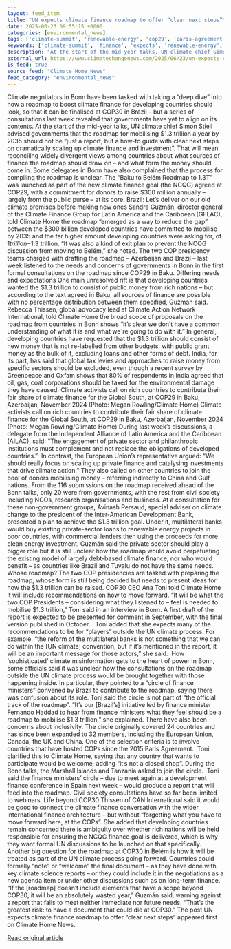 ```yaml
---
layout: feed_item
title: "UN expects climate finance roadmap to offer “clear next steps”"
date: 2025-06-23 09:55:15 +0000
categories: [environmental_news]
tags: ['climate-summit', 'renewable-energy', 'cop29', 'paris-agreement', 'climate-policy', 'year-2024', 'clean-energy']
keywords: ['climate-summit', 'finance', 'expects', 'renewable-energy', 'cop29', 'paris-agreement', 'climate-policy', 'climate']
description: "At the start of the mid-year talks, UN climate chief Simon Stiell advised governments that the roadmap for mobilising $1"
external_url: https://www.climatechangenews.com/2025/06/23/un-expects-climate-finance-roadmap-to-offer-clear-next-steps/
is_feed: true
source_feed: "Climate Home News"
feed_category: "environmental_news"
---
```


Climate negotiators in Bonn have been tasked with taking a “deep dive” into how a roadmap to boost climate finance for developing countries should look, so that it can be finalised at COP30 in Brazil &#8211; but a series of consultations last week revealed that governments have yet to align on its contents. At the start of the mid-year talks, UN climate chief Simon Stiell advised governments that the roadmap for mobilising $1.3 trillion a year by 2035 should not be “just a report, but a how-to guide with clear next steps on dramatically scaling up climate finance and investment”. That will mean reconciling widely divergent views among countries about what sources of finance the roadmap should draw on &#8211; and what form the money should come in. Some delegates in Bonn have also complained that the process for compiling the roadmap is unclear. The “Baku to Belém Roadmap to 1.3T” was launched as part of the new climate finance goal (the NCQG) agreed at COP29, with a commitment for donors to raise $300 million annually &#8211; largely from the public purse &#8211; at its core. Brazil: Let’s deliver on our old climate promises before making new ones Sandra Guzmán, director general of the Climate Finance Group for Latin America and the Caribbean (GFLAC), told Climate Home the roadmap “emerged as a way to reduce the gap” between the $300 billion developed countries have committed to mobilise by 2035 and the far higher amount developing countries were asking for, of $1 trillion-$1.3 trillion. &#8220;It was also a kind of exit plan to prevent the NCQG discussion from moving to Belém,&#8221; she noted. The two COP presidency teams charged with drafting the roadmap &#8211; Azerbaijan and Brazil &#8211; last week listened to the needs and concerns of governments in Bonn in the first formal consultations on the roadmap since COP29 in Baku. Differing needs and expectations One main unresolved rift is that developing countries wanted the $1.3 trillion to consist of public money from rich nations &#8211; but according to the text agreed in Baku, all sources of finance are possible with no percentage distribution between them specified, Guzmán said.&nbsp; Rebecca Thissen, global advocacy lead at Climate Action Network International, told Climate Home the broad scope of proposals on the roadmap from countries in Bonn shows “it’s clear we don’t have a common understanding of what it is and what we´re going to do with it.” In general, developing countries have requested that the $1.3 trillion should consist of new money that is not re-labelled from other budgets, with public grant money as the bulk of it, excluding loans and other forms of debt. India, for its part, has said that global tax levies and approaches to raise money from specific sectors should be excluded, even though a recent survey by Greenpeace and Oxfam shows that 80% of respondents in India agreed that oil, gas, coal corporations should be taxed for the environmental damage they have caused. Climate activists call on rich countries to contribute their fair share of climate finance for the Global South, at COP29 in Baku, Azerbaijan, November 2024 (Photo: Megan Rowling/Climate Home) Climate activists call on rich countries to contribute their fair share of climate finance for the Global South, at COP29 in Baku, Azerbaijan, November 2024 (Photo: Megan Rowling/Climate Home) During last week’s discussions, a delegate from the Independent Alliance of Latin America and the Caribbean (AILAC), said: &#8220;The engagement of private sector and philanthropic institutions must complement and not replace the obligations of developed countries.”&nbsp; In contrast, the European Union’s representative argued: “We should really focus on scaling up private finance and catalysing investments that drive climate action.” They also called on other countries to join the pool of donors mobilising money &#8211; referring indirectly to China and Gulf nations. From the 116 submissions on the roadmap received ahead of the Bonn talks, only 20 were from governments, with the rest from civil society including NGOs, research organisations and business. At a consultation for these non-government groups, Avinash Persaud, special adviser on climate change to the president of the Inter-American Development Bank, presented a plan to achieve the $1.3 trillion goal. Under it, multilateral banks would buy existing private-sector loans to renewable energy projects in poor countries, with commercial lenders then using the proceeds for more clean energy investment. Guzmán said the private sector should play a bigger role but it is still unclear how the roadmap would avoid perpetuating the existing model of largely debt-based climate finance, nor who would benefit &#8211; as countries like Brazil and Tuvalu do not have the same needs. Whose roadmap? The two COP presidencies are tasked with preparing the roadmap, whose form is still being decided but needs to present ideas for how the $1.3 trillion can be raised. COP30 CEO Ana Toni told Climate Home it will include recommendations on how to move forward. “It will be what the two COP Presidents &#8211; considering what they listened to &#8211; feel is needed to mobilise $1.3 trillion,” Toni said in an interview in Bonn. A first draft of the report is expected to be presented for comment in September, with the final version published in October.&nbsp;&nbsp; Toni added that she expects many of the recommendations to be for “players” outside the UN climate process. For example, “the reform of the multilateral banks is not something that we can do within the [UN climate] convention, but if it’s mentioned in the report, it will be an important message for those actors,” she said.&nbsp; How ‘sophisticated’ climate misinformation gets to the heart of power In Bonn, some officials said it was unclear how the consultations on the roadmap outside the UN climate process would be brought together with those happening inside. In particular, they pointed to a “circle of finance ministers” convened by Brazil to contribute to the roadmap, saying there was confusion about its role. Toni said the circle is not part of “the official track of the roadmap”. “It’s our [Brazil’s] initiative led by finance minister Fernando Haddad to hear from finance ministers what they feel should be a roadmap to mobilise $1.3 trillion,” she explained. There have also been concerns about inclusivity. The circle originally covered 24 countries and has since been expanded to 32 members, including the European Union, Canada, the UK and China. One of the selection criteria is to involve countries that have hosted COPs since the 2015 Paris Agreement.&nbsp; Toni clarified this to Climate Home, saying that any country that wants to participate would be welcome, adding “it’s not a closed shop”. During the Bonn talks, the Marshall Islands and Tanzania asked to join the circle.&nbsp; Toni said the finance ministers’ circle &#8211; due to meet again at a development finance conference in Spain next week &#8211; would produce a report that will feed into the roadmap. Civil society consultations have so far been limited to webinars. Life beyond COP30 Thissen of CAN International said it would be good to connect the climate finance conversation with the wider international finance architecture &#8211; but without “forgetting what you have to move forward here, at the COPs”. She added that developing countries remain concerned there is ambiguity over whether rich nations will be held responsible for ensuring the NCQG finance goal is delivered, which is why they want formal UN discussions to be launched on that specifically. Another big question for the roadmap at COP30 in Belém is how it will be treated as part of the UN climate process going forward. Countries could formally “note” or “welcome” the final document &#8211; as they have done with key climate science reports &#8211; or they could include it in the negotiations as a new agenda item or under other discussions such as on long-term finance. “If the [roadmap] doesn&#8217;t include elements that have a scope beyond COP30, it will be an absolutely wasted year,” Guzmán said, warning against a report that fails to meet neither immediate nor future needs. “That&#8217;s the greatest risk: to have a document that could die at COP30.” The post UN expects climate finance roadmap to offer &#8220;clear next steps&#8221; appeared first on Climate Home News.

[Read original article](https://www.climatechangenews.com/2025/06/23/un-expects-climate-finance-roadmap-to-offer-clear-next-steps/)

